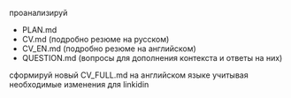 проанализируй

- PLAN.md
- CV.md (подробно резюме на русском)
- CV_EN.md (подробно резюме на английском)
- QUESTION.md (вопросы для дополнения контекста и ответы на них)

сформируй новый CV_FULL.md на английском языке учитывая необходимые изменения для linkidin
